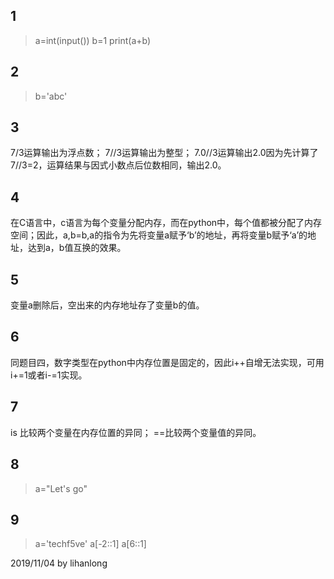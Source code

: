 ## 1
>a=int(input())
>b=1
>print(a+b)
## 2
>b='abc'
## 3
7/3运算输出为浮点数；
7//3运算输出为整型；
7.0//3运算输出2.0因为先计算了7//3=2，运算结果与因式小数点后位数相同，输出2.0。
## 4
在C语言中，c语言为每个变量分配内存，而在python中，每个值都被分配了内存空间；因此，a,b=b,a的指令为先将变量a赋予‘b’的地址，再将变量b赋予‘a’的地址，达到a，b值互换的效果。
## 5
变量a删除后，空出来的内存地址存了变量b的值。
## 6
同题目四，数字类型在python中内存位置是固定的，因此i++自增无法实现，可用i+=1或者i-=1实现。
## 7
is 比较两个变量在内存位置的异同；
==比较两个变量值的异同。
## 8
>a="Let's go"
## 9
>a='techf5ve'
>a[-2::1]
>a[6::1]

2019/11/04 by lihanlong

